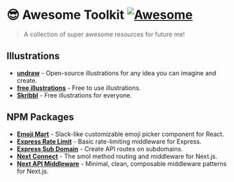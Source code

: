 # 😎 Awesome Toolkit [![Awesome](https://awesome.re/badge.svg)](https://awesome.re)
> A collection of super awesome resources for future me!

## Illustrations

- **[undraw](https://undraw.co/)** - Open-source illustrations for any idea you can imagine and create.
- **[free illustrations](https://freeillustrations.xyz/)** - Free to use illustrations.
- **[Skribbl](https://weareskribbl.com/)** - Free illustrations for everyone.

## NPM Packages

- **[Emoji Mart](https://www.npmjs.com/package/emoji-mart)** - Slack-like customizable emoji picker component for React.
- **[Express Rate Limit](https://www.npmjs.com/package/express-rate-limit)** - Basic rate-limiting middleware for Express.
- **[Express Sub Domain](https://www.npmjs.com/package/express-subdomain)** - Create API routes on subdomains.
- **[Next Connect](https://www.npmjs.com/package/next-connect)** - The smol method routing and middleware for Next.js.
- **[Next API Middleware](https://www.npmjs.com/package/next-api-middleware)** - Minimal, clean, composable middleware patterns for Next.js.
